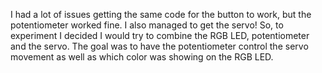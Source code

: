 I had a lot of issues getting the same code for the button to work, but the potentiometer worked fine. I also managed to get the servo! So, to experiment I decided I would try to combine the RGB LED, potentiometer and the servo. The goal was to have the potentiometer control the servo movement as well as which color was showing on the RGB LED. 

